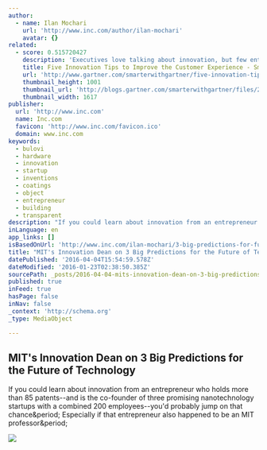 ```yaml
---
author:
  - name: Ilan Mochari
    url: 'http://www.inc.com/author/ilan-mochari'
    avatar: {}
related:
  - score: 0.515720427
    description: 'Executives love talking about innovation, but few enterprises are consistently good at it. The same could be said of the customer experience. In fact, innovation initiatives and customer experience projects face a lot of common challenges: they both run counter to how enterprises are organized; they are easily appreciated as important but rarely as urgent; and the people running the initiatives are almost never in a position to mandate all the changes required.'
    title: Five Innovation Tips to Improve the Customer Experience - Smarter With Gartner
    url: 'http://www.gartner.com/smarterwithgartner/five-innovation-tips-to-improve-the-customer-experience/'
    thumbnail_height: 1001
    thumbnail_url: 'http://blogs.gartner.com/smarterwithgartner/files/2015/07/SWG_FiveInnovationTips_CustomerExperience.jpg'
    thumbnail_width: 1617
publisher:
  url: 'http://www.inc.com'
  name: Inc.com
  favicon: 'http://www.inc.com/favicon.ico'
  domain: www.inc.com
keywords:
  - bulovi
  - hardware
  - innovation
  - startup
  - inventions
  - coatings
  - object
  - entrepreneur
  - building
  - transparent
description: "If you could learn about innovation from an entrepreneur who holds more than 85 patents--and is the co-founder of three promising nanotechnology startups with a combined 200 employees--you'd probably jump on that chance. Especially if that entrepreneur also happened to be an MIT professor."
inLanguage: en
app_links: []
isBasedOnUrl: 'http://www.inc.com/ilan-mochari/3-big-predictions-for-future-of-technology.html?cid=sf01002&utm_content=buffere93e0&utm_medium=social&utm_source=facebook.com&utm_campaign=buffer'
title: "MIT's Innovation Dean on 3 Big Predictions for the Future of Technology"
datePublished: '2016-04-04T15:54:59.578Z'
dateModified: '2016-01-23T02:38:50.385Z'
sourcePath: _posts/2016-04-04-mits-innovation-dean-on-3-big-predictions-for-the-future-of.md
published: true
inFeed: true
hasPage: false
inNav: false
_context: 'http://schema.org'
_type: MediaObject

---
```

<article style=""><h1>MIT's Innovation Dean on 3 Big Predictions for the Future of Technology</h1><p>If you could learn about innovation from an entrepreneur who holds more than 85 patents--and is the co-founder of three promising nanotechnology startups with a combined 200 employees--you'd probably jump on that chance&amp;period; Especially if that entrepreneur also happened to be an MIT professor&amp;period;</p><img src="http://images.inc.com/uploaded_files/image/970x450/Vladimir-Bulovic-MIT_0_67372.png" /></article>
